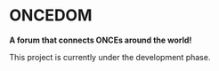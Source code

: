 # **ONCEDOM**

**A forum that connects ONCEs around the world!**

This project is currently under the development phase.
